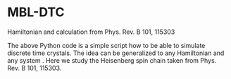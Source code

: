 # MBL-DTC
Hamiltonian and calculation from Phys. Rev. B 101, 115303

The above Python code is a simple script how to be able to simulate discrete time crystals. The idea can be generalized to any Hamiltonian and any system . 
Here we study the Heisenberg spin chain taken from Phys. Rev. B 101, 115303. 
